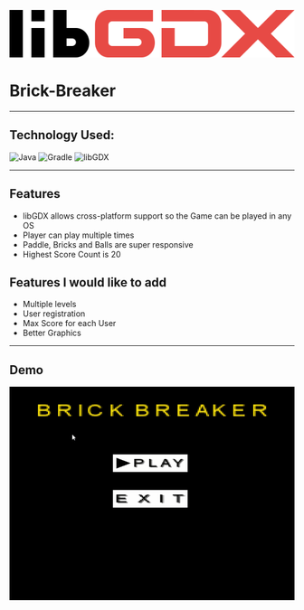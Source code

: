 ![](https://github.com/libgdx/libgdx/blob/master/libgdx_logo.svg)

# Brick-Breaker

---

## Technology Used:
![Java](https://img.shields.io/badge/java-%23ED8B00.svg?style=for-the-badge&logo=java&logoColor=white)
![Gradle](https://img.shields.io/badge/Gradle-02303A.svg?style=for-the-badge&logo=Gradle&logoColor=white)
![libGDX](https://img.shields.io/badge/libGDX-%23D00000.svg?style=for-the-badge&logo=libGDX&logoColor=white)

---

## Features
- libGDX allows cross-platform support so the Game can be played in any OS
- Player can play multiple times
- Paddle, Bricks and Balls are super responsive
- Highest Score Count is 20

## Features I would like to add
- Multiple levels
- User registration
- Max Score for each User
- Better Graphics

---

## Demo

![](https://github.com/Soham7-dev/Images-and-GIFS/blob/main/BrickBreaker-2021-01-09-12-53-52%20(1).gif)
